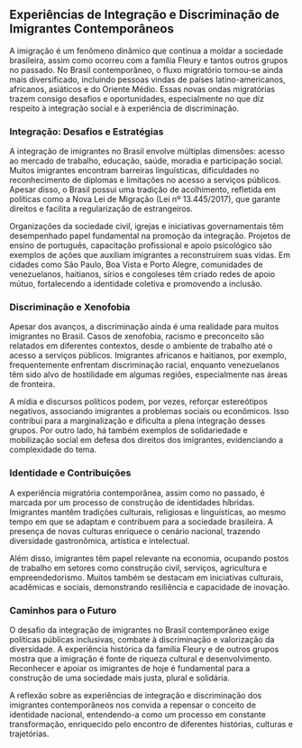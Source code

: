 ## Experiências de Integração e Discriminação de Imigrantes Contemporâneos

A imigração é um fenômeno dinâmico que continua a moldar a sociedade brasileira, assim como ocorreu com a família Fleury e tantos outros grupos no passado. No Brasil contemporâneo, o fluxo migratório tornou-se ainda mais diversificado, incluindo pessoas vindas de países latino-americanos, africanos, asiáticos e do Oriente Médio. Essas novas ondas migratórias trazem consigo desafios e oportunidades, especialmente no que diz respeito à integração social e à experiência de discriminação.

### Integração: Desafios e Estratégias

A integração de imigrantes no Brasil envolve múltiplas dimensões: acesso ao mercado de trabalho, educação, saúde, moradia e participação social. Muitos imigrantes encontram barreiras linguísticas, dificuldades no reconhecimento de diplomas e limitações no acesso a serviços públicos. Apesar disso, o Brasil possui uma tradição de acolhimento, refletida em políticas como a Nova Lei de Migração (Lei nº 13.445/2017), que garante direitos e facilita a regularização de estrangeiros.

Organizações da sociedade civil, igrejas e iniciativas governamentais têm desempenhado papel fundamental na promoção da integração. Projetos de ensino de português, capacitação profissional e apoio psicológico são exemplos de ações que auxiliam imigrantes a reconstruírem suas vidas. Em cidades como São Paulo, Boa Vista e Porto Alegre, comunidades de venezuelanos, haitianos, sírios e congoleses têm criado redes de apoio mútuo, fortalecendo a identidade coletiva e promovendo a inclusão.

### Discriminação e Xenofobia

Apesar dos avanços, a discriminação ainda é uma realidade para muitos imigrantes no Brasil. Casos de xenofobia, racismo e preconceito são relatados em diferentes contextos, desde o ambiente de trabalho até o acesso a serviços públicos. Imigrantes africanos e haitianos, por exemplo, frequentemente enfrentam discriminação racial, enquanto venezuelanos têm sido alvo de hostilidade em algumas regiões, especialmente nas áreas de fronteira.

A mídia e discursos políticos podem, por vezes, reforçar estereótipos negativos, associando imigrantes a problemas sociais ou econômicos. Isso contribui para a marginalização e dificulta a plena integração desses grupos. Por outro lado, há também exemplos de solidariedade e mobilização social em defesa dos direitos dos imigrantes, evidenciando a complexidade do tema.

### Identidade e Contribuições

A experiência migratória contemporânea, assim como no passado, é marcada por um processo de construção de identidades híbridas. Imigrantes mantêm tradições culturais, religiosas e linguísticas, ao mesmo tempo em que se adaptam e contribuem para a sociedade brasileira. A presença de novas culturas enriquece o cenário nacional, trazendo diversidade gastronômica, artística e intelectual.

Além disso, imigrantes têm papel relevante na economia, ocupando postos de trabalho em setores como construção civil, serviços, agricultura e empreendedorismo. Muitos também se destacam em iniciativas culturais, acadêmicas e sociais, demonstrando resiliência e capacidade de inovação.

### Caminhos para o Futuro

O desafio da integração de imigrantes no Brasil contemporâneo exige políticas públicas inclusivas, combate à discriminação e valorização da diversidade. A experiência histórica da família Fleury e de outros grupos mostra que a imigração é fonte de riqueza cultural e desenvolvimento. Reconhecer e apoiar os imigrantes de hoje é fundamental para a construção de uma sociedade mais justa, plural e solidária.

A reflexão sobre as experiências de integração e discriminação dos imigrantes contemporâneos nos convida a repensar o conceito de identidade nacional, entendendo-a como um processo em constante transformação, enriquecido pelo encontro de diferentes histórias, culturas e trajetórias.